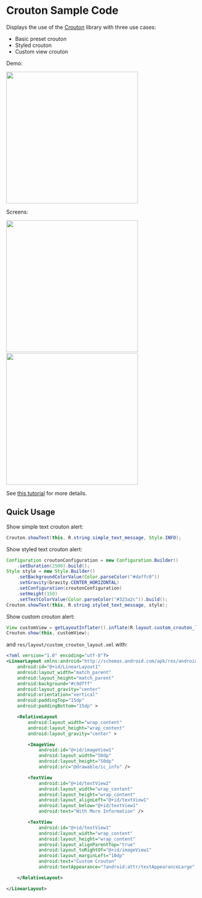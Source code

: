 # Crouton Sample Code

Displays the use of the [Crouton](https://github.com/keyboardsurfer/Crouton) library with three use cases:

 * Basic preset crouton
 * Styled crouton
 * Custom view crouton
 
Demo:

<img src="http://i.imgur.com/4aRRnAe.gif" width="350" />

Screens:

<img src="http://i.imgur.com/QlbGZe8.png" width="350" />&nbsp;
<img src="http://i.imgur.com/LtPAkoX.png" width="350" />

See [this tutorial](http://www.grokkingandroid.com/useful-android-libraries-crouton/) for more details.

## Quick Usage

Show simple text crouton alert:

```java
Crouton.showText(this, R.string.simple_text_message, Style.INFO);
```

Show styled text crouton alert:

```java
Configuration croutonConfiguration = new Configuration.Builder()
    .setDuration(2500).build();
Style style = new Style.Builder()
    .setBackgroundColorValue(Color.parseColor("#daffc0"))
    .setGravity(Gravity.CENTER_HORIZONTAL)
    .setConfiguration(croutonConfiguration)
    .setHeight(150)
    .setTextColorValue(Color.parseColor("#323a2c")).build();
Crouton.showText(this, R.string.styled_text_message, style);
```

Show custom crouton alert:

```java
View customView = getLayoutInflater().inflate(R.layout.custom_crouton_layout, null);
Crouton.show(this, customView);
```

and `res/layout/custom_crouton_layout.xml` with:

```xml
<?xml version="1.0" encoding="utf-8"?>
<LinearLayout xmlns:android="http://schemas.android.com/apk/res/android"
    android:id="@+id/LinearLayout1"
    android:layout_width="match_parent"
    android:layout_height="match_parent"
    android:background="#c9dfff"
    android:layout_gravity="center"
    android:orientation="vertical"
    android:paddingTop="15dp"  
    android:paddingBottom="15dp" >

    <RelativeLayout
        android:layout_width="wrap_content"
        android:layout_height="wrap_content"
        android:layout_gravity="center" >

        <ImageView
            android:id="@+id/imageView1"
            android:layout_width="50dp"
            android:layout_height="50dp"
            android:src="@drawable/ic_info" />

        <TextView
            android:id="@+id/textView2"
            android:layout_width="wrap_content"
            android:layout_height="wrap_content"
            android:layout_alignLeft="@+id/textView1"
            android:layout_below="@+id/textView1"
            android:text="With More Information" />

        <TextView
            android:id="@+id/textView1"
            android:layout_width="wrap_content"
            android:layout_height="wrap_content"
            android:layout_alignParentTop="true"
            android:layout_toRightOf="@+id/imageView1"
            android:layout_marginLeft="10dp"
            android:text="Custom Crouton"
            android:textAppearance="?android:attr/textAppearanceLarge" />

    </RelativeLayout>

</LinearLayout>
```

